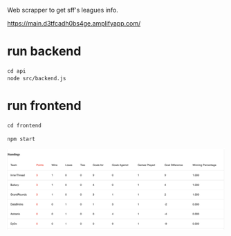 Web scrapper to get sff's leagues info. 

https://main.d3tfcadh0bs4ge.amplifyapp.com/
# run backend
`cd api`  
`node src/backend.js`

# run frontend
`cd frontend` 

`npm start`

![Screenshot](standings.png)
